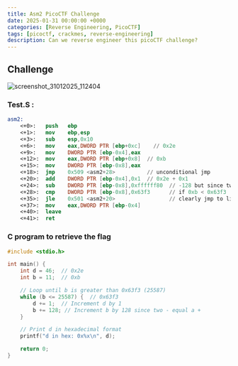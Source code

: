 ```yaml
---
title: Asm2 PicoCTF Challenge
date: 2025-01-31 00:00:00 +0000
categories: [Reverse Engineering, PicoCTF]
tags: [picoctf, crackmes, reverse-engineering]
description: Can we reverse engineer this picoCTF challenge?
---
```


## Challenge
![screenshot_31012025_112404](https://github.com/user-attachments/assets/1893da8a-0bf1-4fb6-ad04-0874404dfd34)

### Test.S :
```nasm
asm2:
	<+0>:	push   ebp          
	<+1>:	mov    ebp,esp
	<+3>:	sub    esp,0x10
	<+6>:	mov    eax,DWORD PTR [ebp+0xc]    // 0x2e
	<+9>:	mov    DWORD PTR [ebp-0x4],eax    
	<+12>:	mov    eax,DWORD PTR [ebp+0x8]  // 0xb
	<+15>:	mov    DWORD PTR [ebp-0x8],eax   
	<+18>:	jmp    0x509 <asm2+28>          // unconditional jmp
	<+20>:	add    DWORD PTR [ebp-0x4],0x1  // 0x2e + 0x1
	<+24>:	sub    DWORD PTR [ebp-0x8],0xffffff80  // -128 but since two - = a + its +128
	<+28>:	cmp    DWORD PTR [ebp-0x8],0x63f3      // if 0xb < 0x63f3
	<+35>:	jle    0x501 <asm2+20>                 // clearly jmp to line 20
	<+37>:	mov    eax,DWORD PTR [ebp-0x4]
	<+40>:	leave  
	<+41>:	ret    
```

### C program to retrieve the flag 
```c
#include <stdio.h>

int main() {
    int d = 46;  // 0x2e
    int b = 11;  // 0xb

    // Loop until b is greater than 0x63f3 (25587)
    while (b <= 25587) {  // 0x63f3
        d += 1;  // Increment d by 1
        b += 128; // Increment b by 128 since two - equal a +
    }

    // Print d in hexadecimal format
    printf("d in hex: 0x%x\n", d);

    return 0;
}
```

